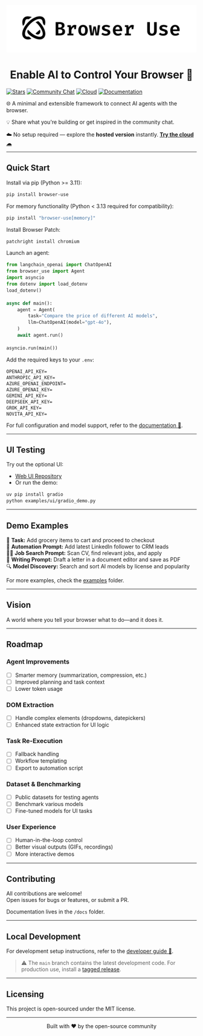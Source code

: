 <picture>
  <source media="(prefers-color-scheme: dark)" srcset="./static/browser-use-dark.png">
  <source media="(prefers-color-scheme: light)" srcset="./static/browser-use.png">
  <img alt="Browser Use Logo" src="./static/browser-use.png" width="full">
</picture>

<h1 align="center">Enable AI to Control Your Browser 🤖</h1>

[![Stars](https://img.shields.io/github/stars/org-name/browser-use?style=social)](https://github.com/org-name/browser-use/stargazers)
[![Community Chat](https://img.shields.io/discord/000000000000000000?color=7289DA&label=Community&logo=discord&logoColor=white)](#)
[![Cloud](https://img.shields.io/badge/Cloud-☁️-blue)](#)
[![Documentation](https://img.shields.io/badge/Documentation-📕-blue)](#)

🌐 A minimal and extensible framework to connect AI agents with the browser.

💡 Share what you're building or get inspired in the community chat.

☁️ No setup required — explore the <b>hosted version</b> instantly. <b>[Try the cloud ☁︎](#)</b>

---

## Quick Start

Install via pip (Python >= 3.11):

```bash
pip install browser-use
```

For memory functionality (Python < 3.13 required for compatibility):

```bash
pip install "browser-use[memory]"
```

Install Browser Patch:

```bash
patchright install chromium
```

Launch an agent:

```python
from langchain_openai import ChatOpenAI
from browser_use import Agent
import asyncio
from dotenv import load_dotenv
load_dotenv()

async def main():
    agent = Agent(
        task="Compare the price of different AI models",
        llm=ChatOpenAI(model="gpt-4o"),
    )
    await agent.run()

asyncio.run(main())
```

Add the required keys to your `.env`:

```env
OPENAI_API_KEY=
ANTHROPIC_API_KEY=
AZURE_OPENAI_ENDPOINT=
AZURE_OPENAI_KEY=
GEMINI_API_KEY=
DEEPSEEK_API_KEY=
GROK_API_KEY=
NOVITA_API_KEY=
```

For full configuration and model support, refer to the [documentation 📕](#).

---

## UI Testing

Try out the optional UI:

- [Web UI Repository](#)
- Or run the demo:

```bash
uv pip install gradio
python examples/ui/gradio_demo.py
```

---

## Demo Examples

🛒 **Task:** Add grocery items to cart and proceed to checkout  
📎 **Automation Prompt:** Add latest LinkedIn follower to CRM leads  
🧑‍💻 **Job Search Prompt:** Scan CV, find relevant jobs, and apply  
📄 **Writing Prompt:** Draft a letter in a document editor and save as PDF  
🔍 **Model Discovery:** Search and sort AI models by license and popularity

For more examples, check the [examples](./examples) folder.

---

## Vision

A world where you tell your browser what to do—and it does it.

---

## Roadmap

### Agent Improvements

- [ ] Smarter memory (summarization, compression, etc.)
- [ ] Improved planning and task context
- [ ] Lower token usage

### DOM Extraction

- [ ] Handle complex elements (dropdowns, datepickers)
- [ ] Enhanced state extraction for UI logic

### Task Re-Execution

- [ ] Fallback handling
- [ ] Workflow templating
- [ ] Export to automation script

### Dataset & Benchmarking

- [ ] Public datasets for testing agents
- [ ] Benchmark various models
- [ ] Fine-tuned models for UI tasks

### User Experience

- [ ] Human-in-the-loop control
- [ ] Better visual outputs (GIFs, recordings)
- [ ] More interactive demos

---

## Contributing

All contributions are welcome!  
Open issues for bugs or features, or submit a PR.

Documentation lives in the `/docs` folder.

---

## Local Development

For development setup instructions, refer to the [developer guide 📕](#).

> ⚠️ The `main` branch contains the latest development code. For production use, install a [tagged release](https://github.com/org-name/browser-use/releases).

---

## Licensing

This project is open-sourced under the MIT license.

---

<div align="center">
Built with ❤️ by the open-source community
</div>
